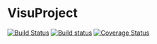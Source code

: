 # VisuProject
[![Build Status](https://travis-ci.org/mahugnon/VisuProject.svg?branch=bazader)](https://travis-ci.org/mahugnon/VisuProject)
[![Build status](https://ci.appveyor.com/api/projects/status/k6256yyqrrdg4mxj?svg=true)](https://ci.appveyor.com/project/mahugnon/visuproject)
[![Coverage Status](https://coveralls.io/repos/github/mahugnon/VisuProject/badge.svg?branch=master)](https://coveralls.io/github/mahugnon/VisuProject?branch=master)
